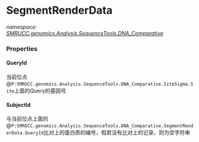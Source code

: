 ﻿# SegmentRenderData
_namespace: [SMRUCC.genomics.Analysis.SequenceTools.DNA_Comparative](./index.md)_






### Properties

#### QueryId
当前位点@``P:SMRUCC.genomics.Analysis.SequenceTools.DNA_Comparative.SiteSigma.Site``上面的Query的基因号
#### SubjectId
与当前位点上面的@``P:SMRUCC.genomics.Analysis.SequenceTools.DNA_Comparative.SegmentRenderData.QueryId``比对上的蛋白质的编号，假若没有比对上的记录，则为空字符串
